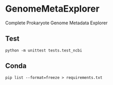 # GenomeMetaExplorer
Complete Prokaryote Genome Metadata Explorer

## Test 

```python -m unittest tests.test_ncbi```

## Conda

```pip list --format=freeze > requirements.txt```